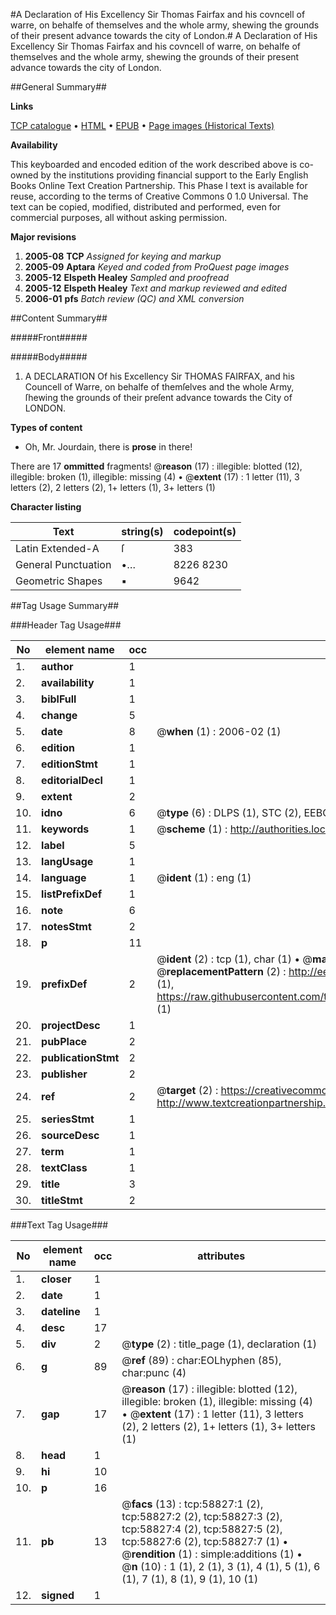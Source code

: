 #A Declaration of His Excellency Sir Thomas Fairfax and his covncell of warre, on behalfe of themselves and the whole army, shewing the grounds of their present advance towards the city of London.#
A Declaration of His Excellency Sir Thomas Fairfax and his covncell of warre, on behalfe of themselves and the whole army, shewing the grounds of their present advance towards the city of London.

##General Summary##

**Links**

[TCP catalogue](http://www.ota.ox.ac.uk/tcp/)  • 
[HTML](http://tei.it.ox.ac.uk/tcp/Texts-HTML/free/A37/A37344.html)  • 
[EPUB](http://tei.it.ox.ac.uk/tcp/Texts-EPUB/free/A37/A37344.epub) • 
[Page images (Historical Texts)](https://data.historicaltexts.jisc.ac.uk/view?pubId=eebo-12288004e&pageId=eebo-12288004e-58827-1)

**Availability**

This keyboarded and encoded edition of the
	       work described above is co-owned by the institutions
	       providing financial support to the Early English Books
	       Online Text Creation Partnership. This Phase I text is
	       available for reuse, according to the terms of Creative
	       Commons 0 1.0 Universal. The text can be copied,
	       modified, distributed and performed, even for
	       commercial purposes, all without asking permission.

**Major revisions**

1. __2005-08__ __TCP__ *Assigned for keying and markup*
1. __2005-09__ __Aptara__ *Keyed and coded from ProQuest page images*
1. __2005-12__ __Elspeth Healey__ *Sampled and proofread*
1. __2005-12__ __Elspeth Healey__ *Text and markup reviewed and edited*
1. __2006-01__ __pfs__ *Batch review (QC) and XML conversion*

##Content Summary##

#####Front#####

#####Body#####

1. A
DECLARATION
Of his Excellency Sir THOMAS FAIRFAX, and his Councell
of Warre, on behalfe of themſelves and the whole Army,
ſhewing the grounds of their preſent advance towards
the City of LONDON.

**Types of content**

  * Oh, Mr. Jourdain, there is **prose** in there!

There are 17 **ommitted** fragments! 
 @__reason__ (17) : illegible: blotted (12), illegible: broken (1), illegible: missing (4)  •  @__extent__ (17) : 1 letter (11), 3 letters (2), 2 letters (2), 1+ letters (1), 3+ letters (1)

**Character listing**


|Text|string(s)|codepoint(s)|
|---|---|---|
|Latin Extended-A|ſ|383|
|General Punctuation|•…|8226 8230|
|Geometric Shapes|▪|9642|

##Tag Usage Summary##

###Header Tag Usage###

|No|element name|occ|attributes|
|---|---|---|---|
|1.|__author__|1||
|2.|__availability__|1||
|3.|__biblFull__|1||
|4.|__change__|5||
|5.|__date__|8| @__when__ (1) : 2006-02 (1)|
|6.|__edition__|1||
|7.|__editionStmt__|1||
|8.|__editorialDecl__|1||
|9.|__extent__|2||
|10.|__idno__|6| @__type__ (6) : DLPS (1), STC (2), EEBO-CITATION (1), OCLC (1), VID (1)|
|11.|__keywords__|1| @__scheme__ (1) : http://authorities.loc.gov/ (1)|
|12.|__label__|5||
|13.|__langUsage__|1||
|14.|__language__|1| @__ident__ (1) : eng (1)|
|15.|__listPrefixDef__|1||
|16.|__note__|6||
|17.|__notesStmt__|2||
|18.|__p__|11||
|19.|__prefixDef__|2| @__ident__ (2) : tcp (1), char (1)  •  @__matchPattern__ (2) : ([0-9\-]+):([0-9IVX]+) (1), (.+) (1)  •  @__replacementPattern__ (2) : http://eebo.chadwyck.com/downloadtiff?vid=$1&page=$2 (1), https://raw.githubusercontent.com/textcreationpartnership/Texts/master/tcpchars.xml#$1 (1)|
|20.|__projectDesc__|1||
|21.|__pubPlace__|2||
|22.|__publicationStmt__|2||
|23.|__publisher__|2||
|24.|__ref__|2| @__target__ (2) : https://creativecommons.org/publicdomain/zero/1.0/ (1), http://www.textcreationpartnership.org/docs/. (1)|
|25.|__seriesStmt__|1||
|26.|__sourceDesc__|1||
|27.|__term__|1||
|28.|__textClass__|1||
|29.|__title__|3||
|30.|__titleStmt__|2||


###Text Tag Usage###

|No|element name|occ|attributes|
|---|---|---|---|
|1.|__closer__|1||
|2.|__date__|1||
|3.|__dateline__|1||
|4.|__desc__|17||
|5.|__div__|2| @__type__ (2) : title_page (1), declaration (1)|
|6.|__g__|89| @__ref__ (89) : char:EOLhyphen (85), char:punc (4)|
|7.|__gap__|17| @__reason__ (17) : illegible: blotted (12), illegible: broken (1), illegible: missing (4)  •  @__extent__ (17) : 1 letter (11), 3 letters (2), 2 letters (2), 1+ letters (1), 3+ letters (1)|
|8.|__head__|1||
|9.|__hi__|10||
|10.|__p__|16||
|11.|__pb__|13| @__facs__ (13) : tcp:58827:1 (2), tcp:58827:2 (2), tcp:58827:3 (2), tcp:58827:4 (2), tcp:58827:5 (2), tcp:58827:6 (2), tcp:58827:7 (1)  •  @__rendition__ (1) : simple:additions (1)  •  @__n__ (10) : 1 (1), 2 (1), 3 (1), 4 (1), 5 (1), 6 (1), 7 (1), 8 (1), 9 (1), 10 (1)|
|12.|__signed__|1||
